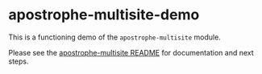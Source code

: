 # apostrophe-multisite-demo

This is a functioning demo of the `apostrophe-multisite` module.

Please see the [apostrophe-multisite README](https://github.com/apostrophecms/apostrophe-multisite) for documentation and next steps.
